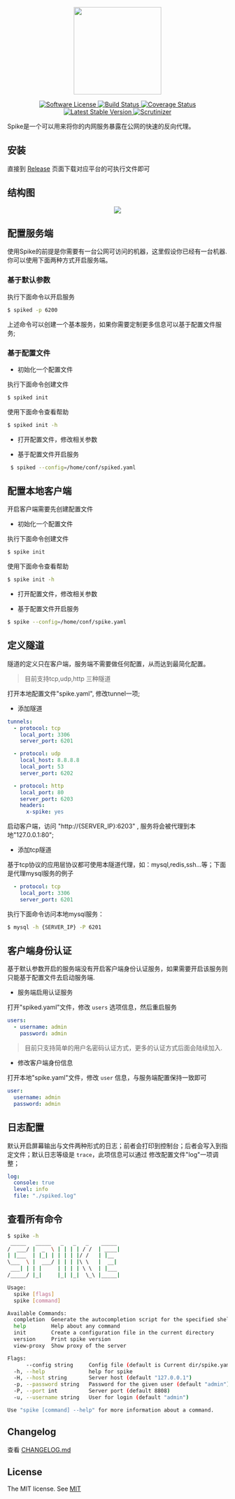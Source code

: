 <p align="center">
    <img src="https://raw.githubusercontent.com/slince/spike/master/resources/logo.png" width="200"/>
</p>

<p align="center">
    <a href="LICENSE" target="_blank">
        <img alt="Software License" src="https://img.shields.io/badge/license-MIT-brightgreen.svg?style=flat-square">
    </a>
    <a href="https://travis-ci.org/slince/spike">
        <img src="https://img.shields.io/travis/slince/spike/master.svg?style=flat-square" alt="Build Status">
    </a>
    <a href="https://codecov.io/github/slince/spike">
        <img src="https://img.shields.io/codecov/c/github/slince/spike.svg?style=flat-square" alt="Coverage Status">
    </a>
    <a href="https://packagist.org/packages/slince/spike">
        <img src="https://img.shields.io/packagist/v/slince/spike.svg?style=flat-square&amp;label=stable" alt="Latest Stable Version">
    </a>
    <a href="https://scrutinizer-ci.com/g/slince/spike/?branch=master">
        <img src="https://img.shields.io/scrutinizer/g/slince/spike.svg?style=flat-square" alt="Scrutinizer">
    </a>
</p>

Spike是一个可以用来将你的内网服务暴露在公网的快速的反向代理。

## 安装

直接到 [Release](https://github.com/slince/spike-go/releases) 页面下载对应平台的可执行文件即可 

## 结构图

<p align="center">
    <img src="https://raw.githubusercontent.com/slince/spike-go/master/etc/diagram.png"/>
</p>

## 配置服务端

使用Spike的前提是你需要有一台公网可访问的机器，这里假设你已经有一台机器.你可以使用下面两种方式开启服务端。

### 基于默认参数

执行下面命令以开启服务

```bash
$ spiked -p 6200
```
上述命令可以创建一个基本服务，如果你需要定制更多信息可以基于配置文件服务; 


### 基于配置文件

- 初始化一个配置文件 

执行下面命令创建文件

```bash
$ spiked init
```
使用下面命令查看帮助

```bash
$ spiked init -h
```

- 打开配置文件，修改相关参数

- 基于配置文件开启服务
 
```bash
 $ spiked --config=/home/conf/spiked.yaml
```

## 配置本地客户端

开启客户端需要先创建配置文件

- 初始化一个配置文件 

执行下面命令创建文件

```bash
$ spike init
```

使用下面命令查看帮助

```bash
$ spike init -h
```

- 打开配置文件，修改相关参数

- 基于配置文件开启服务
 
```bash
$ spike --config=/home/conf/spike.yaml
```


## 定义隧道

隧道的定义只在客户端，服务端不需要做任何配置，从而达到最简化配置。

> 目前支持tcp,udp,http 三种隧道

打开本地配置文件"spike.yaml", 修改tunnel一项;

- 添加隧道

```yaml
tunnels:
  - protocol: tcp
    local_port: 3306
    server_port: 6201

  - protocol: udp
    local_host: 8.8.8.8
    local_port: 53
    server_port: 6202

  - protocol: http
    local_port: 80
    server_port: 6203
    headers:
      x-spike: yes
```
启动客户端，访问 "http://{SERVER_IP}:6203" , 服务将会被代理到本地"127.0.0.1:80"; 

- 添加tcp隧道

基于tcp协议的应用层协议都可使用本隧道代理，如：mysql,redis,ssh...等；下面是代理mysql服务的例子

```yaml
  - protocol: tcp
    local_port: 3306
    server_port: 6201
```
执行下面命令访问本地mysql服务：

```bash
$ mysql -h {SERVER_IP} -P 6201
```

## 客户端身份认证

基于默认参数开启的服务端没有开启客户端身份认证服务，如果需要开启该服务则只能基于配置文件去启动服务端. 

- 服务端启用认证服务

打开"spiked.yaml"文件，修改 `users` 选项信息，然后重启服务

```yaml
users:
  - username: admin
    password: admin
```
> 目前只支持简单的用户名密码认证方式，更多的认证方式后面会陆续加入.

- 修改客户端身份信息

打开本地"spike.yaml"文件，修改 `user` 信息，与服务端配置保持一致即可

```yaml
user:
  username: admin
  password: admin
```
## 日志配置

默认开启屏幕输出与文件两种形式的日志；前者会打印到控制台；后者会写入到指定文件；默认日志等级是 `trace`，此项信息可以通过
修改配置文件"log"一项调整；

```yaml
log:
  console: true
  level: info
  file: "./spiked.log"
```
## 查看所有命令

```bash
$ spike -h
 _____   _____   _   _   _    _____
/  ___/ |  _  \ | | | | / /  | ____|
| |___  | |_| | | | | |/ /   | |__
\___  \ |  ___/ | | | |\ \   |  __|
 ___| | | |     | | | | \ \  | |___
/_____/ |_|     |_| |_|  \_\ |_____|

Usage:
  spike [flags]
  spike [command]

Available Commands:
  completion  Generate the autocompletion script for the specified shell
  help        Help about any command
  init        Create a configuration file in the current directory
  version     Print spike version
  view-proxy  Show proxy of the server

Flags:
      --config string     Config file (default is Current dir/spike.yaml) (default "**/spike.yaml")
  -h, --help              help for spike
  -H, --host string       Server host (default "127.0.0.1")
  -p, --password string   Password for the given user (default "admin")
  -P, --port int          Server port (default 8808)
  -u, --username string   User for login (default "admin")

Use "spike [command] --help" for more information about a command.
```

## Changelog

查看 [CHANGELOG.md](./CHANGELOG.md)

## License
 
The MIT license. See [MIT](https://opensource.org/licenses/MIT)